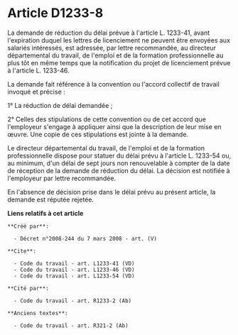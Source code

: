 # Article D1233-8

La demande de réduction du délai prévue à l'article L. 1233-41, avant l'expiration duquel les lettres de licenciement ne
peuvent être envoyées aux salariés intéressés, est adressée, par lettre recommandée, au directeur départemental du travail,
de l'emploi et de la formation professionnelle au plus tôt en même temps que la notification du projet de licenciement prévue
à l'article L. 1233-46. 

La demande fait référence à la convention ou l'accord collectif de travail invoqué et précise : 

1° La réduction de délai demandée ; 

2° Celles des stipulations de cette convention ou de cet accord que l'employeur s'engage à appliquer ainsi que la description
de leur mise en œuvre. Une copie de ces stipulations est jointe à la demande. 

Le directeur départemental du travail, de l'emploi et de la formation professionnelle dispose pour statuer du délai prévu à
l'article L. 1233-54 ou, au minimum, d'un délai de sept jours non renouvelable à compter de la date de réception de la
demande de réduction du délai. La décision est notifiée à l'employeur par lettre recommandée. 

En l'absence de décision prise dans le délai prévu au présent article, la demande est réputée rejetée.

**Liens relatifs à cet article**

	**Créé par**:

	  - Décret n°2008-244 du 7 mars 2008 - art. (V)

	**Cite**:

	  - Code du travail - art. L1233-41 (VD)
	  - Code du travail - art. L1233-46 (VD)
	  - Code du travail - art. L1233-54 (VD)

	**Cité par**:

	  - Code du travail - art. R1233-2 (Ab)

	**Anciens textes**:

	  - Code du travail - art. R321-2 (Ab)
